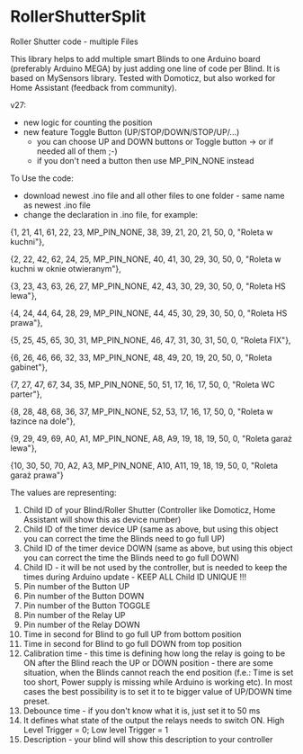 # RollerShutterSplit

Roller Shutter code - multiple Files

This library helps to add multiple smart Blinds to one Arduino board (preferably Arduino MEGA) by just adding one line of code per Blind. It is based on MySensors library. Tested with Domoticz, but also worked for Home Assistant (feedback from community).


v27:
- new logic for counting the position
- new feature Toggle Button (UP/STOP/DOWN/STOP/UP/...)
  - you can choose UP and DOWN buttons or Toggle button -> or if needed all of them ;-)
  - if you don't need a button then use MP_PIN_NONE instead


To Use the code:
- download newest .ino file and all other files to one folder - same name as newest .ino file
- change the declaration in .ino file, for example:



{1, 21, 41, 61, 22, 23, MP_PIN_NONE, 38, 39, 21, 20, 21, 50, 0, "Roleta w kuchni"},

{2, 22, 42, 62, 24, 25, MP_PIN_NONE, 40, 41, 30, 29, 30, 50, 0, "Roleta w kuchni w oknie otwieranym"},

{3, 23, 43, 63, 26, 27, MP_PIN_NONE, 42, 43, 30, 29, 30, 50, 0, "Roleta HS lewa"},

{4, 24, 44, 64, 28, 29, MP_PIN_NONE, 44, 45, 30, 29, 30, 50, 0, "Roleta HS prawa"},

{5, 25, 45, 65, 30, 31, MP_PIN_NONE, 46, 47, 31, 30, 31, 50, 0, "Roleta FIX"},

{6, 26, 46, 66, 32, 33, MP_PIN_NONE, 48, 49, 20, 19, 20, 50, 0, "Roleta gabinet"},

{7, 27, 47, 67, 34, 35, MP_PIN_NONE, 50, 51, 17, 16, 17, 50, 0, "Roleta WC parter"},

{8, 28, 48, 68, 36, 37, MP_PIN_NONE, 52, 53, 17, 16, 17, 50, 0, "Roleta w łazince na dole"},

{9, 29, 49, 69, A0, A1, MP_PIN_NONE, A8, A9, 19, 18, 19, 50, 0, "Roleta garaż lewa"},

{10, 30, 50, 70, A2, A3, MP_PIN_NONE, A10, A11, 19, 18, 19, 50, 0, "Roleta garaż prawa"}





The values are representing:
1. Child ID of your Blind/Roller Shutter (Controller like Domoticz, Home Assistant will show this as device number)
2. Child ID of the timer device UP (same as above, but using this object you can correct the time the Blinds need to go full UP)
3. Child ID of the timer device DOWN (same as above, but using this object you can correct the time the Blinds need to go full DOWN)
4. Child ID - it will be not used by the controller, but is needed to keep the times during Arduino update - KEEP ALL Child ID UNIQUE !!!
5. Pin number of the Button UP
6. Pin number of the Button DOWN
7. Pin number of the Button TOGGLE
8. Pin number of the Relay UP
9. Pin number of the Relay DOWN
10. Time in second for Blind to go full UP from bottom position
11. Time in second for Blind to go full DOWN from top position
12. Calibration time - this time is defining how long the relay is going to be ON after the Blind reach the UP or DOWN position - there are some situation, when the Blinds cannot reach the end position (f.e.: Time is set too short, Power supply is missing while Arduino is working etc). In most cases the best possibility is to set it to te bigger value of UP/DOWN time preset.
13. Debounce time - if you don't know what it is, just set it to 50 ms
14. It defines what state of the output the relays needs to switch ON. High Level Trigger = 0; Low level Trigger = 1
15. Description - your blind will show this description to your controller
